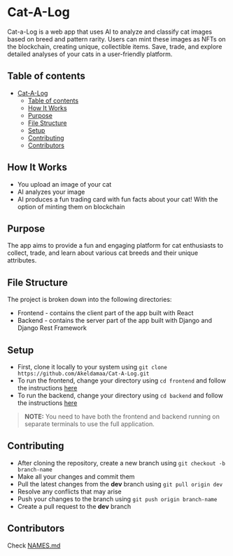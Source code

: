 # Cat-A-Log
Cat-a-Log is a web app that uses AI to analyze and classify cat images based on breed and pattern rarity. Users can mint these images as NFTs on the blockchain, creating unique, collectible items. Save, trade, and explore detailed analyses of your cats in a user-friendly platform.

## Table of contents

- [Cat-A-Log](#cat-a-log)
  - [Table of contents](#table-of-contents)
  - [How It Works](#how-it-works)
  - [Purpose](#purpose)
  - [File Structure](#file-structure)
  - [Setup](#setup)
  - [Contributing](#contributing)
  - [Contributors](#contributors)

## How It Works

  - You upload an image of your cat
  - AI analyzes your image
  - AI produces a fun trading card with fun facts about your cat! With the option of minting them on blockchain


## Purpose

The app aims to provide a fun and engaging platform for cat enthusiasts to collect, trade, and learn about various cat breeds and their unique attributes.

## File Structure

The project is broken down into the following directories:
  - Frontend - contains the client part of the app built with React 
  - Backend - contains the server part of the app built with Django and Django Rest Framework

## Setup

  - First, clone it locally to your system using 
`git clone https://github.com/Akeldamaa/Cat-A-Log.git`
  - To run the frontend, change your directory using `cd frontend` and follow the instructions [here](./frontend/README.md)
  -  To run the backend, change your directory using `cd backend` and follow the instructions [here](./backend/README.md)
  
> **NOTE:** You need to have both the frontend and backend running on separate terminals to use the full application.

## Contributing

  - After cloning the repository, create a new branch using `git checkout -b branch-name` 
  - Make all your changes and commit them
  - Pull the latest changes from the **dev** branch using `git pull origin dev`
  - Resolve any conflicts that may arise
  - Push your changes to the branch using `git push origin branch-name`
  - Create a pull request to the **dev** branch

## Contributors
Check [NAMES.md](./NAMES.md)


